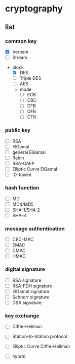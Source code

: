 # cryptography

## list

### common key
- [x] Vernam
- [ ] Stream
- block
  - [x] DES
  - [ ] Triple DES
  - [ ] AES
  - mode
    - [ ] ECB
    - [ ] CBC
    - [ ] CFB
    - [ ] OFB
    - [ ] CTR

### public key
- [ ] RSA
- [ ] ElGamal
- [ ] general ElGamal
- [ ] Rabin
- [ ] RSA-OAEP
- [ ] Elliptic Curve ElGamal
- [ ] ID-based

### hash function
- [ ] MD
- [ ] MD4/MD5
- [ ] SHA-1/SHA-2
- [ ] SHA-3

### message authentication
- [ ] CBC-MAC
- [ ] EMAC
- [ ] CMAC
- [ ] HMAC

### digital signature
- [ ] RSA signature
- [ ] RSA-FDH signature
- [ ] ElGamal signature
- [ ] Schnorr signature
- [ ] DSA signature

### key exchange
- [ ] Diffie-Hellman
- [ ] Station-to-Station protocol
- [ ] Elliptic Curve Diffie-Hellman
- [ ] hybrid

